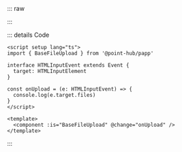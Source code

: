 ::: raw

<FileUploadInput />

:::

::: details Code

```vue
<script setup lang="ts">
import { BaseFileUpload } from '@point-hub/papp'

interface HTMLInputEvent extends Event {
  target: HTMLInputElement
}

const onUpload = (e: HTMLInputEvent) => {
  console.log(e.target.files)
}
</script>

<template>
  <component :is="BaseFileUpload" @change="onUpload" />
</template>
```

:::
